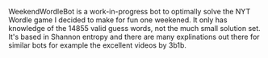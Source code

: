 WeekendWordleBot is a work-in-progress bot to optimally solve the NYT Wordle game I decided to make for fun one weekened. It only has knowledge of the 14855 valid guess words, not the much small solution set. It's based in Shannon entropy and there are many explinations out there for similar bots for example the excellent videos by 3b1b. 
